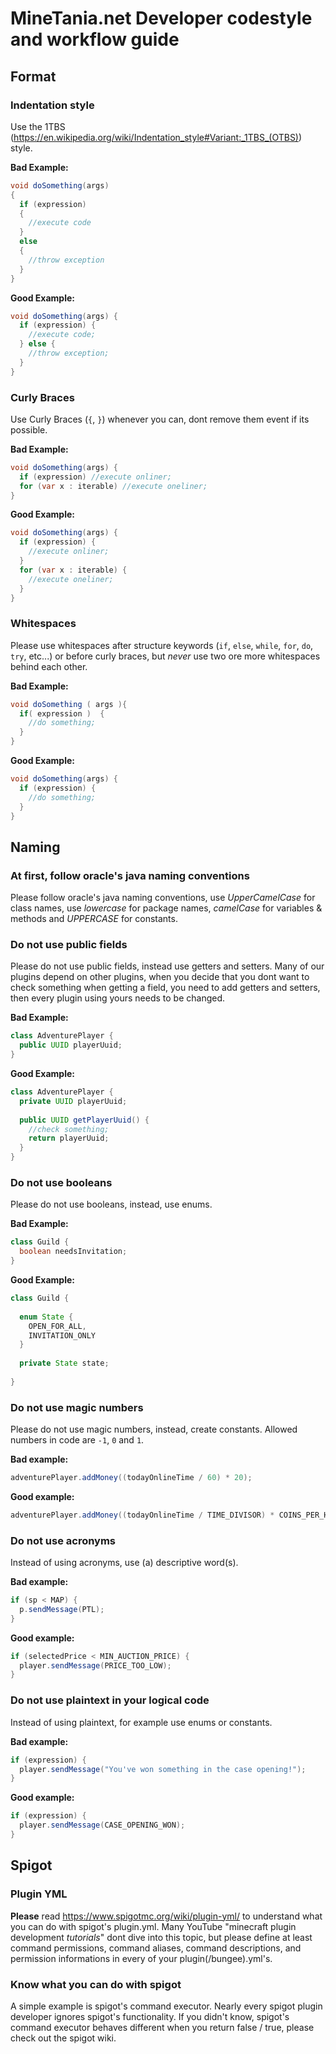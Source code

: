 # MineTania.net Developer codestyle and workflow guide

## Format

### Indentation style

Use the 1TBS (https://en.wikipedia.org/wiki/Indentation_style#Variant:_1TBS_(OTBS)) style.

**Bad Example:**

```java
void doSomething(args) 
{
  if (expression) 
  {
    //execute code
  }
  else 
  {
    //throw exception
  }
}
```

**Good Example:**

```java
void doSomething(args) {
  if (expression) {
    //execute code;
  } else {
    //throw exception;
  }
}
```

### Curly Braces

Use Curly Braces (`{`, `}`) whenever you can, dont remove them event if its possible.

**Bad Example:**

```java
void doSomething(args) {
  if (expression) //execute onliner;
  for (var x : iterable) //execute oneliner;
}
```

**Good Example:**

```java
void doSomething(args) {
  if (expression) { 
    //execute onliner;
  }
  for (var x : iterable) {
    //execute oneliner;
  }
}
```

### Whitespaces

Please use whitespaces after structure keywords (`if`, `else`, `while`, `for`, `do`, `try`, etc...) or before curly braces, but *never* use two ore more whitespaces behind each other.

**Bad Example:**

```java
void doSomething ( args ){
  if( expression )  {
    //do something;
  }
}
```

**Good Example:**

```java
void doSomething(args) {
  if (expression) {
    //do something;
  }
}
```

## Naming

### At first, follow oracle's java naming conventions

Please follow oracle's java naming conventions, use *UpperCamelCase* for class names, use *lowercase* for package names, *camelCase* for variables & methods and *UPPERCASE* for constants.

### Do not use public fields

Please do not use public fields, instead use getters and setters. Many of our plugins depend on other plugins, when you decide that you dont want to check something when getting a field, you need to add getters and setters, then every plugin using yours needs to be changed.

**Bad Example:**

```java
class AdventurePlayer {
  public UUID playerUuid;
}
```

**Good Example:**

```java
class AdventurePlayer {
  private UUID playerUuid;
  
  public UUID getPlayerUuid() {
    //check something;
    return playerUuid;
  }
}
```

### Do not use booleans

Please do not use booleans, instead, use enums.

**Bad Example:**

```java
class Guild {
  boolean needsInvitation;
}
```

**Good Example:**

```java
class Guild {
  
  enum State {
    OPEN_FOR_ALL,
    INVITATION_ONLY
  }
  
  private State state;
  
}
```

### Do not use magic numbers

Please do not use magic numbers, instead, create constants. Allowed numbers in code are `-1`, `0` and `1`.

**Bad example:**

```java
adventurePlayer.addMoney((todayOnlineTime / 60) * 20);
```

**Good example:**

```java
adventurePlayer.addMoney((todayOnlineTime / TIME_DIVISOR) * COINS_PER_HOUR);
```

### Do not use acronyms

Instead of using acronyms, use (a) descriptive word(s).

**Bad example:**

```java
if (sp < MAP) {
  p.sendMessage(PTL);
}
```

**Good example:**

```java
if (selectedPrice < MIN_AUCTION_PRICE) {
  player.sendMessage(PRICE_TOO_LOW);
}
```

### Do not use plaintext in your logical code

Instead of using plaintext, for example use enums or constants.

**Bad example:**

```java
if (expression) {
  player.sendMessage("You've won something in the case opening!");
}
```

**Good example:**

```java
if (expression) {
  player.sendMessage(CASE_OPENING_WON);
}
```

## Spigot

### Plugin YML

**Please** read https://www.spigotmc.org/wiki/plugin-yml/ to understand what you can do with spigot's plugin.yml. Many YouTube "minecraft plugin development
*tutorials*" dont dive into this topic, but please define at least command permissions, command aliases, command descriptions, and permission informations in every of your plugin(/bungee).yml's.

### Know what you can do with spigot

A simple example is spigot's command executor. Nearly every spigot plugin developer ignores spigot's functionality. If you didn't know, spigot's command executor behaves different when you return false / true, please check out the spigot wiki.
